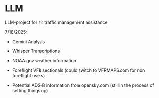 # LLM
LLM-project for air traffic management assistance 


7/18/2025:
- Gemini Analysis
    

- Whisper Transcriptions
- NOAA.gov weather information
- Foreflight VFR sectionals (could switch to VFRMAPS.com for non foreflight users)
- Potential ADS-B information from opensky.com (still in the process of setting things up)
